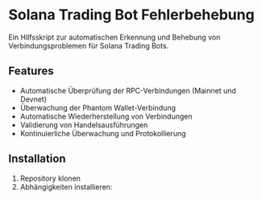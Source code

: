 # Solana Trading Bot Fehlerbehebung

Ein Hilfsskript zur automatischen Erkennung und Behebung von Verbindungsproblemen für Solana Trading Bots.

## Features

- Automatische Überprüfung der RPC-Verbindungen (Mainnet und Devnet)
- Überwachung der Phantom Wallet-Verbindung
- Automatische Wiederherstellung von Verbindungen
- Validierung von Handelsausführungen
- Kontinuierliche Überwachung und Protokollierung

## Installation

1. Repository klonen
2. Abhängigkeiten installieren:
